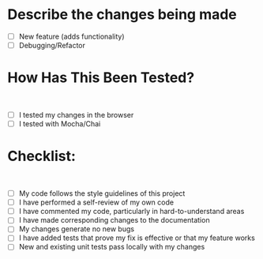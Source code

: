 # Describe the changes being made 

- [ ] New feature (adds functionality)
- [ ] Debugging/Refactor
​
# How Has This Been Tested?
​
- [ ] I tested my changes in the browser
- [ ] I tested with Mocha/Chai
​
# Checklist:
​
- [ ] My code follows the style guidelines of this project
- [ ] I have performed a self-review of my own code
- [ ] I have commented my code, particularly in hard-to-understand areas
- [ ] I have made corresponding changes to the documentation
- [ ] My changes generate no new bugs
- [ ] I have added tests that prove my fix is effective or that my feature works
- [ ] New and existing unit tests pass locally with my changes
